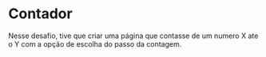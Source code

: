 # Contador

Nesse desafio, tive que criar uma página que contasse de um numero X ate o Y com a opção de escolha do passo da contagem.
